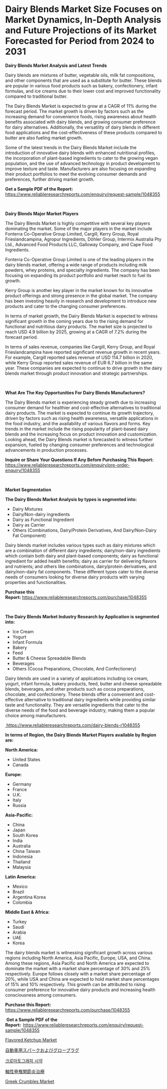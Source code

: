 <p><h1>Dairy Blends Market Size Focuses on Market Dynamics, In-Depth Analysis and Future Projections of its Market Forecasted for Period from 2024 to 2031</h1></p><p><strong>Dairy Blends Market Analysis and Latest Trends</strong></p>
<p><p>Dairy blends are mixtures of butter, vegetable oils, milk fat compositions, and other components that are used as a substitute for butter. These blends are popular in various food products such as bakery, confectionery, infant formulas, and ice creams due to their lower cost and improved functionality compared to traditional butter.</p><p>The Dairy Blends Market is expected to grow at a CAGR of 11% during the forecast period. The market growth is driven by factors such as the increasing demand for convenience foods, rising awareness about health benefits associated with dairy blends, and growing consumer preference for dairy alternatives. Additionally, the versatility of dairy blends in different food applications and the cost-effectiveness of these products compared to butter are also fueling market growth.</p><p>Some of the latest trends in the Dairy Blends Market include the introduction of innovative dairy blends with enhanced nutritional profiles, the incorporation of plant-based ingredients to cater to the growing vegan population, and the use of advanced technology in product development to improve texture and taste. Manufacturers are also focusing on expanding their product portfolios to meet the evolving consumer demands and preferences, further driving market growth.</p></p>
<p><strong>Get a Sample PDF of the Report:&nbsp;</strong> <a href="https://www.reliableresearchreports.com/enquiry/request-sample/1048355">https://www.reliableresearchreports.com/enquiry/request-sample/1048355</a></p>
<p>&nbsp;</p>
<p><strong>Dairy Blends Major Market Players</strong></p>
<p><p>The Dairy Blends Market is highly competitive with several key players dominating the market. Some of the major players in the market include Fonterra Co-Operative Group Limited, Cargill, Kerry Group, Royal Frieslandcampina, Agropur Ingredients, Döhler Group, Intermix Australia Pty Ltd., Advanced Food Products LLC, Galloway Company, and Cape Food Ingredients.</p><p>Fonterra Co-Operative Group Limited is one of the leading players in the dairy blends market, offering a wide range of products including milk powders, whey proteins, and specialty ingredients. The company has been focusing on expanding its product portfolio and market reach to fuel its growth. </p><p>Kerry Group is another key player in the market known for its innovative product offerings and strong presence in the global market. The company has been investing heavily in research and development to introduce new products and cater to the changing consumer preferences.</p><p>In terms of market growth, the Dairy Blends Market is expected to witness significant growth in the coming years due to the rising demand for functional and nutritious dairy products. The market size is projected to reach USD 4.9 billion by 2025, growing at a CAGR of 7.2% during the forecast period.</p><p>In terms of sales revenue, companies like Cargill, Kerry Group, and Royal Frieslandcampina have reported significant revenue growth in recent years. For example, Cargill reported sales revenue of USD 114.7 billion in 2020, while Kerry Group reported sales revenue of EUR 6.7 billion in the same year. These companies are expected to continue to drive growth in the dairy blends market through product innovation and strategic partnerships.</p></p>
<p>&nbsp;</p>
<p><strong>What Are The Key Opportunities For Dairy Blends Manufacturers?</strong></p>
<p><p>The Dairy Blends market is experiencing steady growth due to increasing consumer demand for healthier and cost-effective alternatives to traditional dairy products. The market is expected to continue its growth trajectory, driven by factors such as rising health awareness, versatile applications in the food industry, and the availability of various flavors and forms. Key trends in the market include the rising popularity of plant-based dairy blends and the increasing focus on product innovation and customization. Looking ahead, the Dairy Blends market is forecasted to witness further expansion, fueled by changing consumer preferences and technological advancements in production processes.</p></p>
<p><strong>Inquire or Share Your Questions If Any Before Purchasing This Report:</strong> <a href="https://www.reliableresearchreports.com/enquiry/pre-order-enquiry/1048355">https://www.reliableresearchreports.com/enquiry/pre-order-enquiry/1048355</a></p>
<p>&nbsp;</p>
<p><strong>Market Segmentation</strong></p>
<p><strong>The Dairy Blends Market Analysis by types is segmented into:</strong></p>
<p><ul><li>Dairy Mixtures</li><li>Dairy/Non-dairy ingredients</li><li>Dairy as Functional Ingredient</li><li>Dairy as Carrier</li><li>Others (Combinations, Dairy/Protein Derivatives, And Dairy/Non-Dairy Fat Component)</li></ul></p>
<p><p>Dairy blends market includes various types such as dairy mixtures which are a combination of different dairy ingredients; dairy/non-dairy ingredients which contain both dairy and plant-based components; dairy as functional ingredient for added health benefits; dairy as carrier for delivering flavors and nutrients; and others like combinations, dairy/protein derivatives, and dairy/non-dairy fat components. These different types cater to the diverse needs of consumers looking for diverse dairy products with varying properties and functionalities.</p></p>
<p><strong>Purchase this Report:&nbsp;</strong><a href="https://www.reliableresearchreports.com/purchase/1048355">https://www.reliableresearchreports.com/purchase/1048355</a></p>
<p>&nbsp;</p>
<p><strong>The Dairy Blends Market Industry Research by Application is segmented into:</strong></p>
<p><ul><li>Ice Cream</li><li>Yogurt</li><li>Infant Formula</li><li>Bakery</li><li>Feed</li><li>Butter & Cheese Spreadable Blends</li><li>Beverages</li><li>Others (Cocoa Preparations, Chocolate, And Confectionery)</li></ul></p>
<p><p>Dairy blends are used in a variety of applications including ice cream, yogurt, infant formula, bakery products, feed, butter and cheese spreadable blends, beverages, and other products such as cocoa preparations, chocolate, and confectionery. These blends offer a convenient and cost-effective alternative to traditional dairy ingredients while providing similar taste and functionality. They are versatile ingredients that cater to the diverse needs of the food and beverage industry, making them a popular choice among manufacturers.</p></p>
<p><a href="https://www.reliableresearchreports.com/dairy-blends-r1048355">&nbsp;https://www.reliableresearchreports.com/dairy-blends-r1048355</a></p>
<p><strong>In terms of Region, the Dairy Blends Market Players available by Region are:</strong></p>
<p>
    <p> <strong> North America: </strong>
        <ul>
            <li>United States</li>
            <li>Canada</li>
        </ul>
        </p> 
    <p> <strong> Europe: </strong>
        <ul>
            <li>Germany</li>
            <li>France</li>
            <li>U.K.</li>
            <li>Italy</li>
            <li>Russia</li>
        </ul>
        </p> 
    <p> <strong> Asia-Pacific: </strong>
        <ul>
            <li>China</li>
            <li>Japan</li>
            <li>South Korea</li>
            <li>India</li>
            <li>Australia</li>
            <li>China Taiwan</li>
            <li>Indonesia</li>
            <li>Thailand</li>
            <li>Malaysia</li>
        </ul>
        </p> 
    <p> <strong> Latin America: </strong>
        <ul>
            <li>Mexico</li>
            <li>Brazil</li>
            <li>Argentina Korea</li>
            <li>Colombia</li>
        </ul>
        </p> 
    <p> <strong> Middle East & Africa: </strong>
        <ul>
            <li>Turkey</li>
            <li>Saudi</li>
            <li>Arabia</li>
            <li>UAE</li>
            <li>Korea</li>
        </ul>
    </p>
    </p>
<p><p>The dairy blends market is witnessing significant growth across various regions including North America, Asia Pacific, Europe, USA, and China. Among these regions, Asia Pacific and North America are expected to dominate the market with a market share percentage of 30% and 25% respectively. Europe follows closely with a market share percentage of 20%, while USA and China are expected to hold market share percentages of 15% and 10% respectively. This growth can be attributed to rising consumer preference for innovative dairy products and increasing health consciousness among consumers.</p></p>
<p><strong>Purchase this Report: </strong><a href="https://www.reliableresearchreports.com/purchase/1048355">https://www.reliableresearchreports.com/purchase/1048355</a></p>
<p>&nbsp;<strong>Get a Sample PDF of the Report:&nbsp;&nbsp;</strong><a href="https://www.reliableresearchreports.com/enquiry/request-sample/1048355">https://www.reliableresearchreports.com/enquiry/request-sample/1048355</a></p>
<p><strong></strong></p>
<p><p><a href="https://github.com/nancykennedykellievqfqt2/Market-Research-Report-List-1/blob/main/flavored-ketchup-market.md">Flavored Ketchup Market</a></p><p><a href="https://github.com/cbigkbh02719/Market-Research-Report-List-1/blob/main/438566718381.md">自動車用スパークおよびグロープラグ</a></p><p><a href="https://github.com/iansanftyord09878/Market-Research-Report-List-1/blob/main/820470616866.md">크로마토그래피 시약</a></p><p><a href="https://github.com/ReganWisoky2023/Market-Research-Report-List-1/blob/main/747109618382.md">軸性脊椎関節炎治療</a></p><p><a href="https://github.com/NorbertYates/Market-Research-Report-List-4/blob/main/greek-crumbles-market.md">Greek Crumbles Market</a></p></p>
